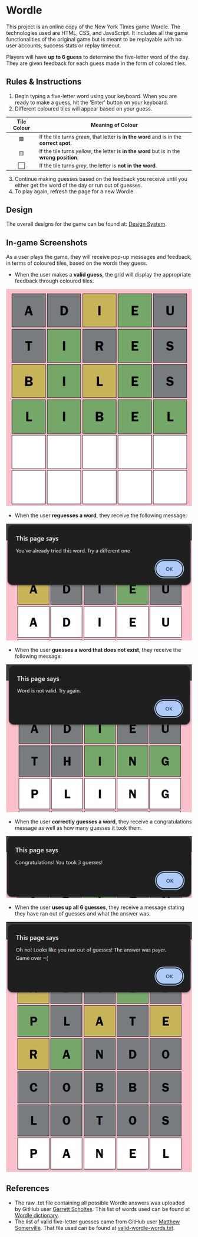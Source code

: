# Wordle

This project is an online copy of the New York Times game Wordle. The technologies used are HTML, CSS, and JavaScript. It includes all the game functionalities of the original game but is meant to be replayable with no user accounts, success stats or replay timeout.

Players will have **up to 6 guess** to determine the five-letter word of the day. They are given feedback for each guess made in the form of colored tiles.

## Rules & Instructions

1. Begin typing a five-letter word using your keyboard. When you are ready to make a guess, hit the 'Enter' button on your keyboard.
2. Different coloured tiles will appear based on your guess.

| Tile Colour | Meaning of Colour
| :---: | ---
| 🟩 | If the tile turns *green*, that letter is **in the word** and is in the **correct spot**. 
| 🟨    | If the tile turns *yellow*, the letter is **in the word** but is in the **wrong position**. 
| ⬜ | If the tile turns *grey*, the letter is **not in the word**.
3. Continue making guesses based on the feedback you receive until you either get the word of the day or run out of guesses.
4. To play again, refresh the page for a new Wordle.

## Design

The overall designs for the game can be found at: [Design System](docs/design_system.md).

## In-game Screenshots
As a user plays the game, they will receive pop-up messages and feedback, in terms of coloured tiles, based on the words they guess.

- When the user makes a **valid guess**, the grid will display the appropriate feedback through coloured tiles.

![valid-guesses](imgs/feedback.png)

- When the user **reguesses a word**, they receive the following message:

![alt text](repeated-word-1.png)

- When the user **guesses a word that does not exist**, they receive the following message:

![invalid word message](imgs/invalid-word.png)

- When the user **correctly guesses a word**, they receive a congratulations message as well as how many guesses it took them.

![correct word message](imgs/guessed-word-1.png)

- When the user **uses up all 6 guesses**, they receive a message stating they have ran out of guesses and what the answer was.

![ran-out-of-guesses](ran-out-of-guesses.png)

## References
- The raw .txt file containing all possible Wordle answers was uploaded by GitHub user [Garrett Scholtes](https://gist.github.com/scholtes). This list of words used can be found at [Wordle dictionary](https://gist.github.com/scholtes/94f3c0303ba6a7768b47583aff36654d).
- The list of valid five-letter guesses came from GitHub user [Matthew Somerville](https://gist.github.com/dracos). That file used can be found at [valid-wordle-words.txt](https://gist.github.com/dracos/dd0668f281e685bad51479e5acaadb93).
